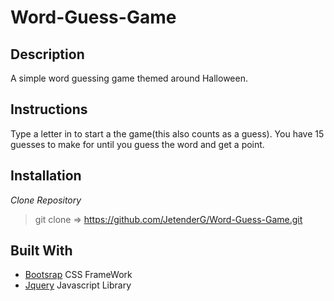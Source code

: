 Word-Guess-Game
===============


Description
------
A simple word guessing game themed around Halloween.

Instructions
-----
Type a letter in to start a the game(this also counts as a guess). You have 15 guesses to make for until you guess the word and get a point.

Installation
-----
*Clone Repository*

> git clone => https://github.com/JetenderG/Word-Guess-Game.git

Built With
-----

- [Bootsrap](https://getbootstrap.com/) CSS FrameWork
- [Jquery](https://jquery.com/) Javascript Library
